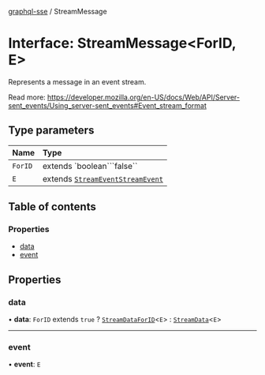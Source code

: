 [graphql-sse](../README.md) / StreamMessage

# Interface: StreamMessage<ForID, E\>

Represents a message in an event stream.

Read more: https://developer.mozilla.org/en-US/docs/Web/API/Server-sent_events/Using_server-sent_events#Event_stream_format

## Type parameters

| Name | Type |
| :------ | :------ |
| `ForID` | extends `boolean```false`` |
| `E` | extends [`StreamEvent`](../README.md#streamevent)[`StreamEvent`](../README.md#streamevent) |

## Table of contents

### Properties

- [data](StreamMessage.md#data)
- [event](StreamMessage.md#event)

## Properties

### data

• **data**: `ForID` extends ``true`` ? [`StreamDataForID`](../README.md#streamdataforid)<`E`\> : [`StreamData`](../README.md#streamdata)<`E`\>

___

### event

• **event**: `E`
